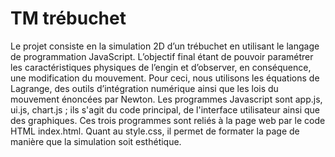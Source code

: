 # TM trébuchet
Le projet consiste en la simulation 2D d’un trébuchet en utilisant le langage de programmation JavaScript. 
L’objectif final étant de pouvoir paramétrer les caractéristiques physiques de l’engin et d’observer, en conséquence, une modification du mouvement. 
Pour ceci, nous utilisons les équations de Lagrange, des outils d’intégration numérique ainsi que les lois du mouvement énoncées par Newton. 
Les programmes Javascript sont app.js, ui.js, chart.js ; ils s'agit du code principal, de l'interface utilisateur ainsi que des graphiques. 
Ces trois programmes sont reliés à la page web par le code HTML index.html. Quant au style.css, il permet de formater la page de manière que la simulation soit esthétique.
